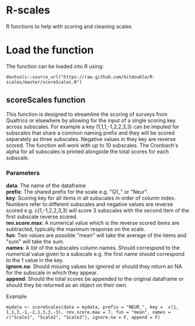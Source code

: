 # R-scales
R functions to help with scoring and cleaning scales

# Load the function

The function can be loaded into R using:

`devtools::source_url("https://raw.github.com/kitdouble/R-scales/master/scoreScales.R")`



## scoreScales function

This function is designed to streamline the scoring of surveys from Qualtrics or elsewhere by allowing for the input of a single scoring key across subscales. For example a key (1,1,1,-1,2,2,3,3) can be imputed for subscales that share a common naming prefix and they will be scored separately as three subscales. Negative values in they key are reverse scored. The function will work with up to 10 subscales. The Cronbach's alpha for all subscales is printed alongside the total scores for each subscale.


### Parameters

**data**: The name of the dataframe    
**prefix**: The shared prefix for the scale e.g. "Q1_" or "Neur".   
**key**: Scoring key for all items in all subscales in order of column index. Numbers refer to different subscales and negative values are reverse scored e.g. c(1,-1,2,2,3,3) will score 3 subscales with the second item of the first subscale reverse scored.   
**rev.score.max**: A numerical value which is the reverse scored items are subtracted, typically the maximum response on the scale.    
**fun**: Two values are possible "mean" will take the average of the items and "sum" will take the sum.   
**names**: A list of the subscales column names. Should correspond to the numerical value given to a subscale e.g. the first name should correspond to the 1 value in the key.   
**ignore.na**: Should missing values be ignored or should they return an NA for the subscale in which they appear.   
**append**: Should the total scores be appended to the original dataframe or should they be returned as an object on their own.   

Example

`mydata <- scoreScales(data = mydata, prefix = "NEUR_", key =  c(1, 1,1,2,-1,-2,1,3,3,-3), rev.score.max = 7, fun = "mean", names = c("Scale1", "Scale2", "Scale3"), ignore.na = F, append = F)`
